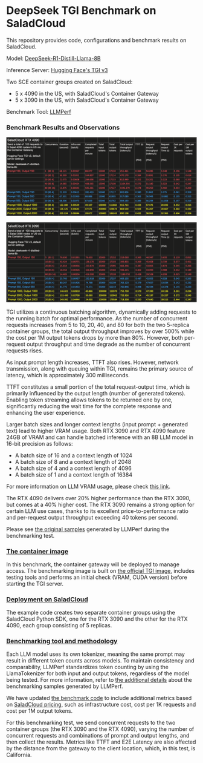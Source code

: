 # DeepSeek TGI Benchmark on SaladCloud

This repository provides code, configurations and benchmark results on SaladCloud.

Model: [DeepSeek-R1-Distill-Llama-8B](https://huggingface.co/deepseek-ai/DeepSeek-R1-Distill-Llama-8B)

Inference Server: [Hugging Face's TGI v3](https://huggingface.co/docs/text-generation-inference/en/index)

Two SCE container groups created on SaladCloud:
- 5 x 4090 in the US, with SaladCloud's Container Gateway
- 5 x 3090 in the US, with SaladCloud's Container Gateway

Benchmark Tool: [LLMPerf](https://github.com/ray-project/llmperf)

### Benchmark Results and Observations

![4090 Benchmark](4090.png)

![4090 Benchmark](3090.png)

TGI utilizes a continuous batching algorithm, dynamically adding requests to the running batch for optimal performance. As the number of concurrent requests increases from 5 to 10, 20, 40, and 80 for both the two 5-replica container groups, the total output throughput improves by over 500% while the cost per 1M output tokens drops by more than 80%. However, both per-request output throughput and time degrade as the number of concurrent requests rises.

As input prompt length increases, TTFT also rises. However, network transmission, along with queuing within TGI, remains the primary source of latency, which is approximately 300 milliseconds.

TTFT constitutes a small portion of the total request-output time, which is primarily influenced by the output length (number of generated tokens). Enabling token streaming allows tokens to be returned one by one, significantly reducing the wait time for the complete response and enhancing the user experience.

Larger batch sizes and longer context lengths (input prompt + generated text) lead to higher VRAM usage. Both RTX 3090 and RTX 4090 feature 24GB of VRAM and can handle batched inference with an 8B LLM model in 16-bit precision as follows:
- A batch size of 16 and a context length of 1024
- A batch size of 8 and a context length of 2048
- A batch size of 4 and a context length of 4096
- A batch size of 1 and a context length of 16384

For more information on LLM VRAM usage, please check [this link](https://docs.salad.com/guides/llm/llm-general#vram-usage).

The RTX 4090 delivers over 20% higher performance than the RTX 3090, but comes at a 40% higher cost. The RTX 3090 remains a strong option for certain LLM use cases, thanks to its excellent price-to-performance ratio and per-request output throughput exceeding 40 tokens per second.

Please see [the original samples](https://github.com/SaladTechnologies/llm_ben/tree/main/result_outputs) generated by LLMPerf during the benchmarking test.

### [The container image](https://github.com/SaladTechnologies/llm_ben/blob/main/container_image/Dockerfile)

In this benchmark, the container gateway will be deployed to manage access. The benchmarking image is built on [the official TGI image](https://github.com/huggingface/text-generation-inference/blob/main/Dockerfile), includes testing tools and performs an initial check (VRAM, CUDA version) before starting the TGI server.

### [Deployment on SaladCloud](https://github.com/SaladTechnologies/llm_ben/tree/main/saladcloud_deployment)

The example code creates two separate container groups using the SaladCloud Python SDK, one for the RTX 3090 and the other for the RTX 4090, each group consisting of 5 replicas. 

### [Benchmarking tool and methodology](https://github.com/ray-project/llmperf)

Each LLM model uses its own tokenizer, meaning the same prompt may result in different token counts across models. To maintain consistency and comparability, LLMPerf standardizes token counting by using the LlamaTokenizer for both input and output tokens, regardless of the model being tested. For more information, refer to [the additional details](https://github.com/SaladTechnologies/llm_ben/blob/main/metrics_explained.txt) about the benchmarking samples generated by LLMPerf.

We have updated [the benchmark code](https://github.com/SaladTechnologies/llm_ben/blob/main/token_benchmark_ray.py#L280) to include additional metrics based on [SaladCloud pricing](https://salad.com/pricing), such as infrastructure cost, cost per 1K requests and cost per 1M output tokens.

For this benchmarking test, we send concurrent requests to the two container groups (the RTX 3090 and the RTX 4090), varying the number of concurrent requests and combinations of prompt and output lengths, and then collect the results. Metrics like TTFT and E2E Latency are also affected by the distance from the gateway to the client location, which, in this test, is California.

